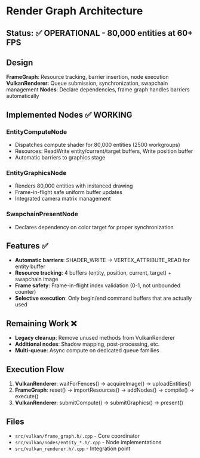 # Render Graph Architecture

## Status: ✅ OPERATIONAL - 80,000 entities at 60+ FPS

## Design
**FrameGraph**: Resource tracking, barrier insertion, node execution
**VulkanRenderer**: Queue submission, synchronization, swapchain management
**Nodes**: Declare dependencies, frame graph handles barriers automatically

## Implemented Nodes ✅ WORKING

### EntityComputeNode
- Dispatches compute shader for 80,000 entities (2500 workgroups)
- Resources: ReadWrite entity/current/target buffers, Write position buffer
- Automatic barriers to graphics stage

### EntityGraphicsNode  
- Renders 80,000 entities with instanced drawing
- Frame-in-flight safe uniform buffer updates
- Integrated camera matrix management

### SwapchainPresentNode
- Declares dependency on color target for proper synchronization

## Features ✅
- **Automatic barriers**: SHADER_WRITE → VERTEX_ATTRIBUTE_READ for entity buffer
- **Resource tracking**: 4 buffers (entity, position, current, target) + swapchain image
- **Frame safety**: Frame-in-flight index validation (0-1, not unbounded counter)
- **Selective execution**: Only begin/end command buffers that are actually used

## Remaining Work ❌
- **Legacy cleanup**: Remove unused methods from VulkanRenderer
- **Additional nodes**: Shadow mapping, post-processing, etc.
- **Multi-queue**: Async compute on dedicated queue families

## Execution Flow
1. **VulkanRenderer**: waitForFences() → acquireImage() → uploadEntities()
2. **FrameGraph**: reset() → importResources() → addNodes() → compile() → execute()
3. **VulkanRenderer**: submitCompute() → submitGraphics() → present()

## Files
- `src/vulkan/frame_graph.h/.cpp` - Core coordinator
- `src/vulkan/nodes/entity_*.h/.cpp` - Node implementations  
- `src/vulkan_renderer.h/.cpp` - Integration point